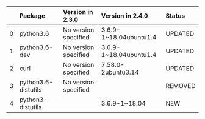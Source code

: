 <!-- markdown-link-check-disable -->

|    | Package             | Version in 2.3.0     | Version in 2.4.0       | Status   |
|---:|:--------------------|:---------------------|:-----------------------|:---------|
|  0 | python3.6           | No version specified | 3.6.9-1~18.04ubuntu1.4 | UPDATED  |
|  1 | python3.6-dev       | No version specified | 3.6.9-1~18.04ubuntu1.4 | UPDATED  |
|  2 | curl                | No version specified | 7.58.0-2ubuntu3.14     | UPDATED  |
|  3 | python3.6-distutils | No version specified |                        | REMOVED  |
|  4 | python3-distutils   |                      | 3.6.9-1~18.04          | NEW      |